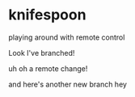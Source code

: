 # knifespoon
playing around with remote control

Look I've branched!

uh oh a remote change!

and here's another
new branch hey
